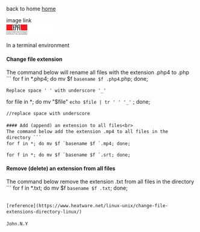 back to home
[home](./index.md)

image link<br>
![img](./img/EPFL200x50.jpeg)


In a terminal environment
#### Change file extension
The command below will rename all files with the extension .php4 to .php
 ```
for f in *.php4; do mv $f `basename $f .php4`.php; done;
```
Replace space ' ' with underscore '_'
```
for file in *; do mv "$file" `echo $file | tr ' ' '_'` ; done;
```
//replace space with underscore

#### Add (append) an extension to all files<br>
The command below add the extension .mp4 to all files in the directory ```
for f in *; do mv $f `basename $f `.mp4; done;
```
```
for f in *; do mv $f `basename $f `.srt; done;
```

#### Remove (delete) an extension from all files<br>
The command below remove the extension .txt from all files in the directory ```
for f in *.txt; do mv $f `basename $f .txt`; done;
```

[reference](https://www.heatware.net/linux-unix/change-file-extensions-directory-linux/)

John.N.Y
